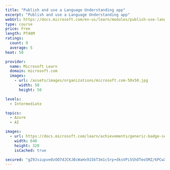 ```yaml
---
title: "Publish and use a Language Understanding app"
excerpt: "Publish and use a Language Understanding app"
webUrl: https://docs.microsoft.com/en-us/learn/modules/publish-use-language-understanding-app/
type: course
price: Free
length: PT48M
ratings:
  count: 9
  average: 5
heat: 50

provider:
  name: Microsoft Learn
  domain: microsoft.com
  images:
    - url: /assets/images/organizations/microsoft.com-50x50.jpg
      width: 50
      height: 50

levels:
  - Intermediate

topics:
  - Azure
  - AI

images:
  - url: https://docs.microsoft.com/learn/achievements/generic-badge-social.png
    width: 640
    height: 320
    isCached: true

secured: "gZ9Jsiupve0zOO7dJCKJBcWaHx915bT3m1cSrp+dksVPi5ShOTeo5MZ/6PCwX/42k5Cj2tGSUwZpNKfcgMNpmLLTVXvckVh7xIJCUf+gSyfbYxofss0gIVm1cQ+kr0v/zrYUiWDgHG53Vx3aPssdv3hXY9hTf79SwLjQxAZ/WCUirc0zrvFnMYjcFIiZlU5TrXZ2IfT0P52CHApP+jyO5vy3C8dUNQB6YEWSeZTZmDBtQ4L/ofNOM0xnFaMi6/k+HPpGu56UxubR2G5MIMXWJWHi8pnmeN5f3kmw9qvpL0+eqh+XQrKnQPOUEnAEUDaXCwdDODC2oCwK9hvjGgf7wkgDedhJni4O0MfBHubRtH7UdZOOWO1cVrC6DGkmxqbw/Dhy0r3F8WCLDBWc1zFSthf5okCZ/NtFgcBkEN9Crew=;0yXEq8FsBFfb2ocE4+F1+w=="
---
```


